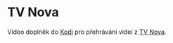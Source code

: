 # TV Nova

Video doplněk do [Kodi](http://www.kodi.tv/) pro přehrávání videí z [TV Nova](https://tv.nova.cz/).
